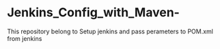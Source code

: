 # Jenkins_Config_with_Maven-
This repository belong to Setup jenkins and pass perameters to POM.xml from jenkins
